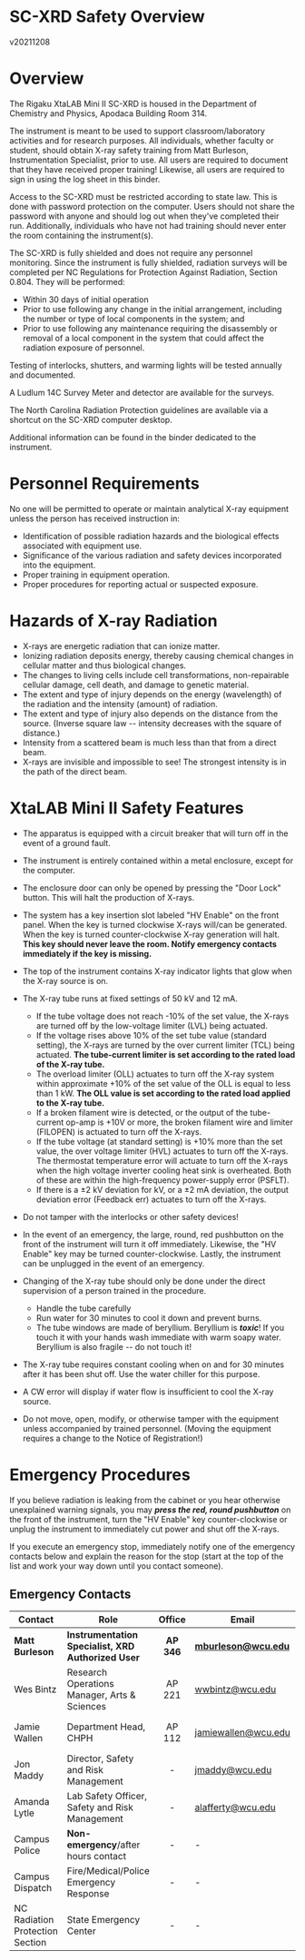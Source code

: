 SC-XRD Safety Overview
======================================

v20211208

# Overview

The Rigaku XtaLAB Mini II  SC-XRD is housed in the Department of Chemistry and Physics, Apodaca Building Room 314.

The instrument is meant to be used to support classroom/laboratory activities and for research purposes.  All individuals, whether faculty or student, should obtain X-ray safety training from Matt Burleson, Instrumentation Specialist, prior to use.  All users are required to document that they have received proper training!  Likewise, all users are required to sign in using the log sheet in this binder.

Access to the SC-XRD must be restricted according to state law.  This is done with password protection on the computer.  Users should not share the password with anyone and should log out when they've completed their run.  Additionally, individuals who have not had training should never enter the room containing the instrument(s).

The SC-XRD is fully shielded and does not require any personnel monitoring.  Since the instrument is fully shielded, radiation surveys will be completed per NC Regulations for Protection Against Radiation, Section 0.804.  They will be performed:

- Within 30 days of initial operation
- Prior to use following any change in the initial arrangement, including the number or type of local components in the system; and
- Prior to use following any maintenance requiring the disassembly or removal of a local component in the system that could affect the radiation exposure of personnel.

Testing of interlocks, shutters, and warming lights will be tested annually and documented.

A Ludlum 14C Survey Meter and detector are available for the surveys.

The North Carolina Radiation Protection guidelines are available via a shortcut on the SC-XRD computer desktop.

Additional information can be found in the binder dedicated to the instrument.

# Personnel Requirements

No one will be permitted to operate or maintain analytical X-ray equipment unless the person has received instruction in:
- Identification of possible radiation hazards and the biological effects associated with equipment use.
- Significance of the various radiation and safety devices incorporated into the equipment.
- Proper training in equipment operation.
- Proper procedures for reporting actual or suspected exposure.

# Hazards of X-ray Radiation

- X-rays are energetic radiation that can ionize matter.
- Ionizing radiation deposits energy, thereby causing chemical changes in cellular matter and thus biological changes.
- The changes to living cells include cell transformations, non-repairable cellular damage, cell death, and damage to genetic material.
- The extent and type of injury depends on the energy (wavelength) of the radiation and the intensity (amount) of radiation.
- The extent and type of injury also depends on the distance from the source. (Inverse square law -- intensity decreases with the square of distance.)
- Intensity from a scattered beam is much less than that from a direct beam.
- X-rays are invisible and impossible to see! The strongest intensity is in the path of the direct beam.
<div style="page-break-after: always;"></div>

# XtaLAB Mini II Safety Features

- The apparatus is equipped with a circuit breaker that will turn off in the event of a ground fault.
- The instrument is entirely contained within a metal enclosure, except for the computer.
- The enclosure door can only be opened by pressing the "Door Lock" button.  This will halt the production of X-rays.
- The system has a key insertion slot labeled "HV Enable" on the front panel.  When the key is turned clockwise X-rays will/can be generated.  When the key is turned counter-clockwise X-ray generation will halt.  **This key should never leave the room. Notify emergency contacts immediately if the key is missing.**
- The top of the instrument contains X-ray indicator lights that glow when the X-ray source is on.

- The X-ray tube runs at fixed settings of 50 kV and 12 mA.
     - If the tube voltage does not reach -10% of the set value, the X-rays are turned off by the low-voltage limiter (LVL) being actuated.
     - If the voltage rises above 10% of the set tube value (standard setting), the X-rays are turned by the over current limiter (TCL) being actuated.  **The tube-current limiter is set according to the rated load of the X-ray tube.**
     - The overload limiter (OLL) actuates to turn off the X-ray system within approximate +10% of the set value of the OLL is equal to less than 1 kW.  **The OLL value is set according to the rated load applied to the X-ray tube.**
     - If a broken filament wire is detected, or the output of the tube-current op-amp is +10V or more, the broken filament wire and limiter (FILOPEN) is actuated to turn off the X-rays.
     - If the tube voltage (at standard setting) is +10% more than the set value, the over voltage limiter (HVL) actuates to turn off the X-rays.  The thermostat temperature error will actuate to turn off the X-rays when the high voltage inverter cooling heat sink is overheated.  Both of these are within the high-frequency power-supply error (PSFLT).
     - If there is a ±2 kV deviation for kV, or a ±2 mA deviation, the output deviation error (Feedback err) actuates to turn off the X-rays.

- Do not tamper with the interlocks or other safety devices!
- In the event of an emergency, the large, round, red pushbutton on the front of the instrument will turn it off immediately.  Likewise, the "HV Enable" key may be turned counter-clockwise.  Lastly, the instrument can be unplugged in the event of an emergency.
- Changing of the X-ray tube should only be done under the direct supervision of a person trained in the procedure.

     - Handle the tube carefully
     - Run water for 30 minutes to cool it down and prevent burns.
     - The tube windows are made of beryllium.  Beryllium is ***toxic***!  If you touch it with your hands wash immediate with warm soapy water.  Beryllium is also fragile -- do not touch it!

- The X-ray tube requires constant cooling when on and for 30 minutes after it has been shut off.  Use the water chiller for this purpose.
- A CW error will display if water flow is insufficient to cool the X-ray source.
- Do not move, open, modify, or otherwise tamper with the equipment unless accompanied by trained personnel.  (Moving the equipment requires a change to the Notice of Registration!)

# Emergency Procedures

If you believe radiation is leaking from the cabinet or you hear otherwise unexplained warning signals, you may ***press the red, round pushbutton*** on the front of the instrument, turn the "HV Enable" key counter-clockwise or unplug the instrument to immediately cut power and shut off the X-rays.

If you execute an emergency stop, immediately notify one of the emergency contacts below and explain the reason for the stop (start at the top of the list and work your way down until you contact someone).
<div style="page-break-after: always;"></div>

## Emergency Contacts

| Contact                         | Role                                                |   Office    | Email                | Phone            |
| ------------------------------- | --------------------------------------------------- |:-----------:| -------------------- | ---------------- |
| **Matt Burleson**               | **Instrumentation Specialist, XRD Authorized User** | **AP 346**  | **mburleson@wcu.edu**| **828-227-2239** |
| Wes Bintz                       | Research Operations Manager, Arts & Sciences        |   AP 221    | wwbintz@wcu.edu      | 828-227-2270     |
| Jamie Wallen                    | Department Head, CHPH                               |  AP 112     | jamiewallen@wcu.edu  | 828-227-3667     |
| Jon Maddy                       | Director, Safety and Risk Management                |      -      | jmaddy@wcu.edu       | 828-227-7442     |
| Amanda Lytle                    | Lab Safety Officer, Safety and Risk Management      |      -      | alafferty@wcu.edu    | 828-227-3645     |
| Campus Police                   | **Non-emergency**/after hours contact               |      -      | -                    | 828-227-730      |
| Campus Dispatch                 | Fire/Medical/Police Emergency Response              |      -      | -                    | 828-227-8911     |
| NC Radiation Protection Section | State Emergency Center                              |      -      | -                    | 800-858-0368     |
